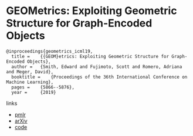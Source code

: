 # GEOMetrics: Exploiting Geometric Structure for Graph-Encoded Objects

```
@inproceedings{geometrics_icml19,
  title = 	 {{GEOM}etrics: Exploiting Geometric Structure for Graph-Encoded Objects},
  author = 	 {Smith, Edward and Fujimoto, Scott and Romero, Adriana and Meger, David},
  booktitle = 	 {Proceedings of the 36th International Conference on Machine Learning},
  pages = 	 {5866--5876},
  year = 	 {2019}
```

links
- [pmlr](http://proceedings.mlr.press/v97/smith19a.html)
- [arXiv](https://arxiv.org/abs/1901.11461)
- [code](https://github.com/EdwardSmith1884/GEOMetrics)
